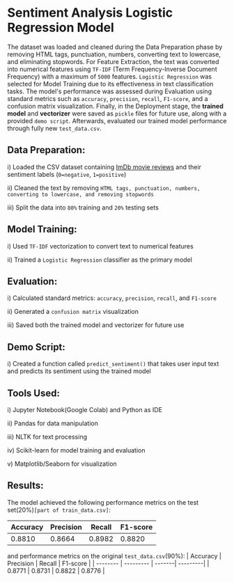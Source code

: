 # Sentiment Analysis Logistic Regression Model
The dataset was loaded and cleaned during the Data Preparation phase by removing HTML tags, punctuation, numbers, converting text to lowercase, and eliminating stopwords. For Feature Extraction, the text was converted into numerical features using `TF-IDF` (Term Frequency-Inverse Document Frequency) with a maximum of `5000` features. `Logistic Regression` was selected for Model Training due to its effectiveness in text classification tasks. The model's performance was assessed during Evaluation using standard metrics such as `accuracy`, `precision`, `recall`, `F1-score`, and a confusion matrix visualization. Finally, in the Deployment stage, the **trained model** and **vectorizer** were saved as `pickle` files for future use, along with a provided `demo script`. Afterwards, evaluated our trained model performance through fully new `test_data.csv`.

## Data Preparation:

i) Loaded the CSV dataset containing [ImDb movie reviews](https://www.kaggle.com/datasets/mantri7/imdb-movie-reviews-dataset) and their sentiment labels (`0=negative`, `1=positive`)

ii) Cleaned the text by removing `HTML tags, punctuation, numbers, converting to lowercase, and removing stopwords`

iii) Split the data into `80%` training and `20%` testing sets

## Model Training:

i) Used `TF-IDF` vectorization to convert text to numerical features

ii) Trained a `Logistic Regression` classifier as the primary model

## Evaluation:

i) Calculated standard metrics: `accuracy`, `precision`, `recall`, and `F1-score`

ii) Generated a `confusion matrix` visualization

iii) Saved both the trained model and vectorizer for future use

## Demo Script:

i) Created a function called `predict_sentiment()` that takes user input text and predicts its sentiment using the trained model

## Tools Used:

i) Jupyter Notebook(Google Colab) and Python as IDE

ii) Pandas for data manipulation

iii) NLTK for text processing

iv) Scikit-learn for model training and evaluation

v) Matplotlib/Seaborn for visualization

## Results:
The model achieved the following performance metrics on the test set(20%)`[part of train_data.csv]`:

| Accuracy | Precision | Recall | F1-score |
| -------- | --------- | -------| ---------|
|  0.8810  |   0.8664  | 0.8982 |  0.8820  |


and performance metrics on the original `test_data.csv`(90%):
| Accuracy | Precision | Recall | F1-score |
| -------- | --------- | -------| ---------|
|  0.8771  |   0.8731  | 0.8822 |  0.8776  |
